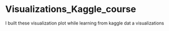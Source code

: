 # Visualizations_Kaggle_course
I built these visualization plot while learning from kaggle dat a visualizations
